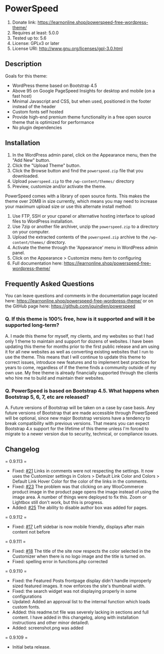 # PowerSpeed

1. Donate link: https://learnonline.shop/powerspeed-free-wordpress-theme/
1. Requires at least: 5.0.0
1. Tested up to: 5.6
1. License: GPLv3 or later
1. License URI: http://www.gnu.org/licenses/gpl-3.0.html

## Description

Goals for this theme:
 * WordPress theme based on Bootstrap 4.5
 * Above 95 on Google PageSpeed Insights for desktop and mobile (on a fast host)
 * Minimal Javascript and CSS, but when used, positioned in the footer instead of the header
 * Custom fonts self hosted
 * Provide high-end premium theme functionality in a free open source theme that is optimized for performance
 * No plugin dependencies

## Installation

 1. In the WordPress admin panel, click on the Appearance menu, then the "Add New" button.
 1. Click the "Upload Theme" button.
 1. Click the Browse button and find the `powerspeed.zip` file that you downloaded.
 1. Upload `powerspeed.zip` to the `/wp-content/themes/` directory
 1. Preview, customize and/or activate the theme.

PowerSpeed comes with a library of open source fonts.  This makes the theme over 20MB in size currently, which means you may need to increase your maximum upload size or use this alternate install method:

1. Use FTP, SSH or your cpanel or alternative hosting interface to upload files to WordPress installation.
1. Use 7zip or another file archiver, unzip the `powerspeed.zip` to a directory on your computer.
1. Upload the extracted contents of the `powerspeed.zip` archive to the `/wp-content/themes/` directory.
1. Activate the theme through the 'Appearance' menu in WordPress admin panel.
1. Click on the Appearance > Customize menu item to configuring
1. Full documentation here: https://learnonline.shop/powerspeed-free-wordpress-theme/

## Frequently Asked Questions

You can leave questions and comments in the documentation page located here: https://learnonline.shop/powerspeed-free-wordpress-theme/ or on the GitHub page here: https://github.com/jquindlen/powerspeed

### Q. If this theme is 100% free, how is it supported and will it be supported long-term?
A. I made this theme for myself, my clients, and my websites so that I had only 1 theme to maintain and support for dozens of websites.  I have been updating this theme for months prior to the first public release and am using it for all new websites as well as converting existing websites that I run to use the theme.  This means that I will continue to update this theme to correct issues, introduce new features and to implement best practices for years to come, regardless of if the theme finds a community outside of my own use.  My free theme is already financially supported through the clients who hire me to build and maintain their websites.  

### Q. PowerSpeed is based on Bootstrap 4.5.  What happens when Bootstrap 5, 6, 7, etc are released?
A. Future versions of Bootstrap will be taken on a case by case basis.  Any future versions of Bootstrap that are made accessible through PowerSpeed will be optional, since new major Bootstrap versions have a tendency to break compatibility with previous versions.  That means you can expect Bootstrap 4.x support for the lifetime of this theme unless I'm forced to migrate to a newer version due to security, technical, or compliance issues.

##  Changelog

= 0.9.113 =
* Fixed: [#21](https://github.com/jquindlen/powerspeed/issues/21) Links in comments were not respecting the settings. It now uses the Customizer settings in Colors > Default Link Color and Colors > Default Link Hover Color for the color of the links in the comments.
* Fixed: [#23](https://github.com/jquindlen/powerspeed/issues/23) The problem was that clicking on any WooCommerce product image in the product page opens the image instead of using the image area.  A number of things were deployed to fix this.  Zoom or Lightbox still don't work, but this is progress.
* Added: [#25](https://github.com/jquindlen/powerspeed/issues/25) The ability to disable author box was added for pages.

= 0.9.112 =
* Fixed: [#17](https://github.com/jquindlen/powerspeed/issues/17) Left sidebar is now mobile friendly, displays after main content not before

= 0.9.111 =
* Fixed: [#18](https://github.com/jquindlen/powerspeed/issues/18) The title of the site now respects the color selected in the Customizer when there is no logo image and the title is turned on.
* Fixed: spelling error in functions.php corrected

= 0.9.110 =
* Fixed: the Featured Posts frontpage display didn't handle improperly sized featured images.  It now enforces the site's thumbnail width.
* Fixed: the search widget was not displaying properly in some configurations
* Updated: Added an approval list to the internal function which loads custom fonts.
* Added: this readme.txt file was severely lacking in sections and full content.  I have added in this changelog, along with installation instructions and other minor detailed\
* Added: screenshot.png was added

= 0.9.109 =
* Initial beta release.
